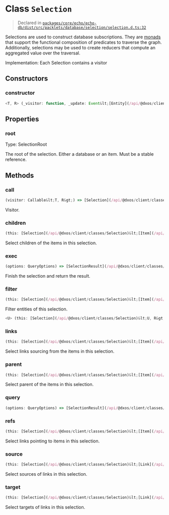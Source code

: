# Class `Selection`
> Declared in [`packages/core/echo/echo-db/dist/src/packlets/database/selection/selection.d.ts:32`]()


Selections are used to construct database subscriptions.
They are [monads](https://www.quora.com/What-are-monads-in-computer-science) that support
the functional composition of predicates to traverse the graph.
Additionally, selections may be used to create reducers that compute an aggregated value over the traversal.

Implementation:
Each Selection contains a visitor

## Constructors
### constructor
```ts
<T, R> (_visitor: function, _update: Event&lt;[Entity](/api/@dxos/client/classes/Entity)&lt;Model&lt;any, any&gt;&gt;[]&gt;, _root: SelectionRoot, _reducer: boolean) => [Selection](/api/@dxos/client/classes/Selection)&lt;T, R&gt;
```

## Properties
### root
Type: SelectionRoot

The root of the selection. Either a database or an item. Must be a stable reference.

## Methods
### call
```ts
(visitor: Callable&lt;T, R&gt;) => [Selection](/api/@dxos/client/classes/Selection)&lt;T, R&gt;
```
Visitor.
### children
```ts
(this: [Selection](/api/@dxos/client/classes/Selection)&lt;[Item](/api/@dxos/client/classes/Item)&lt;any&gt;, R&gt;, filter: ItemFilter) => [Selection](/api/@dxos/client/classes/Selection)&lt;[Item](/api/@dxos/client/classes/Item)&lt;any&gt;, R&gt;
```
Select children of the items in this selection.
### exec
```ts
(options: QueryOptions) => [SelectionResult](/api/@dxos/client/classes/SelectionResult)&lt;T, R&gt;
```
Finish the selection and return the result.
### filter
```ts
(this: [Selection](/api/@dxos/client/classes/Selection)&lt;[Item](/api/@dxos/client/classes/Item)&lt;any&gt;, R&gt;, filter: ItemFilter) => [Selection](/api/@dxos/client/classes/Selection)&lt;[Item](/api/@dxos/client/classes/Item)&lt;any&gt;, R&gt;
```
Filter entities of this selection.
```ts
<U> (this: [Selection](/api/@dxos/client/classes/Selection)&lt;U, R&gt;, filter: Predicate&lt;U&gt;) => [Selection](/api/@dxos/client/classes/Selection)&lt;U, R&gt;
```
### links
```ts
(this: [Selection](/api/@dxos/client/classes/Selection)&lt;[Item](/api/@dxos/client/classes/Item)&lt;any&gt;, R&gt;, filter: LinkFilter) => [Selection](/api/@dxos/client/classes/Selection)&lt;[Link](/api/@dxos/client/classes/Link)&lt;Model&lt;any, any&gt;, any, any&gt;, R&gt;
```
Select links sourcing from the items in this selection.
### parent
```ts
(this: [Selection](/api/@dxos/client/classes/Selection)&lt;[Item](/api/@dxos/client/classes/Item)&lt;any&gt;, R&gt;) => [Selection](/api/@dxos/client/classes/Selection)&lt;[Item](/api/@dxos/client/classes/Item)&lt;any&gt;, R&gt;
```
Select parent of the items in this selection.
### query
```ts
(options: QueryOptions) => [SelectionResult](/api/@dxos/client/classes/SelectionResult)&lt;T, R&gt;
```
### refs
```ts
(this: [Selection](/api/@dxos/client/classes/Selection)&lt;[Item](/api/@dxos/client/classes/Item)&lt;any&gt;, R&gt;, filter: LinkFilter) => [Selection](/api/@dxos/client/classes/Selection)&lt;[Link](/api/@dxos/client/classes/Link)&lt;Model&lt;any, any&gt;, any, any&gt;, R&gt;
```
Select links pointing to items in this selection.
### source
```ts
(this: [Selection](/api/@dxos/client/classes/Selection)&lt;[Link](/api/@dxos/client/classes/Link)&lt;Model&lt;any, any&gt;, any, any&gt;, R&gt;, filter: ItemFilter) => [Selection](/api/@dxos/client/classes/Selection)&lt;[Item](/api/@dxos/client/classes/Item)&lt;any&gt;, R&gt;
```
Select sources of links in this selection.
### target
```ts
(this: [Selection](/api/@dxos/client/classes/Selection)&lt;[Link](/api/@dxos/client/classes/Link)&lt;Model&lt;any, any&gt;, any, any&gt;, R&gt;, filter: ItemFilter) => [Selection](/api/@dxos/client/classes/Selection)&lt;[Item](/api/@dxos/client/classes/Item)&lt;any&gt;, R&gt;
```
Select targets of links in this selection.